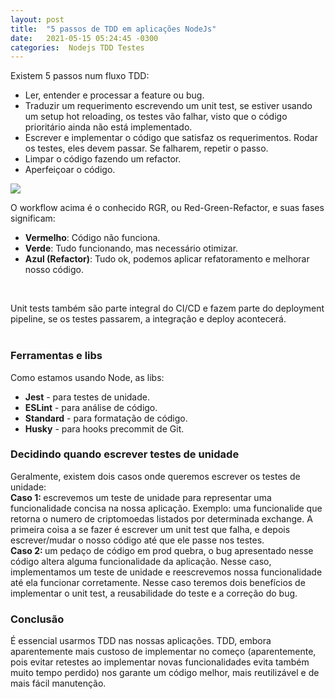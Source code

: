 ```yaml
---
layout: post
title:  "5 passos de TDD em aplicações NodeJs"
date:   2021-05-15 05:24:45 -0300
categories:  Nodejs TDD Testes
---
```


Existem 5 passos num fluxo TDD: <br/>
 - Ler, entender e processar a feature ou bug.
 - Traduzir um requerimento escrevendo um unit test, se estiver usando um setup hot reloading, os testes vão falhar, visto que o código prioritário ainda não está implementado.
 - Escrever e implementar o código que satisfaz os requerimentos. Rodar os testes, eles devem passar. Se falharem, repetir o passo.
 - Limpar o código fazendo um refactor.
 - Aperfeiçoar o código.

 <img src='https://developer.ibm.com/developer/default/articles/5-steps-of-test-driven-development/images/tdd-red-green-refactoring-v3.png' >
<br/>

O workflow acima é o conhecido RGR, ou Red-Green-Refactor, e suas fases significam:
 - <strong>Vermelho</strong>: Código não funciona.
 - <strong>Verde</strong>: Tudo funcionando, mas necessário otimizar.
 - <strong>Azul (Refactor)</strong>: Tudo ok, podemos aplicar refatoramento e melhorar nosso código.
<br/>

Unit tests também são parte integral do CI/CD e fazem parte do deployment pipeline, se os testes passarem, a integração e deploy acontecerá. <br/><br/>

### Ferramentas e libs
Como estamos usando Node, as libs:
 - <strong>Jest</strong> - para testes de unidade.
 - <strong>ESLint</strong> - para análise de código.
 - <strong>Standard</strong> - para formatação de código.
 - <strong>Husky</strong> - para hooks precommit de Git.


### Decidindo quando escrever testes de unidade
Geralmente, existem dois casos onde queremos escrever os testes de unidade: <br/>
<strong>Caso 1: </strong>escrevemos um teste de unidade para representar uma funcionalidade concisa na nossa aplicação. Exemplo: uma funcionalide que retorna o numero de criptomoedas listados por determinada exchange. A primeira coisa a se fazer é escrever um unit test que falha, e depois escrever/mudar o nosso código até que ele passe nos testes. <br/>
<strong>Caso 2: </strong> um pedaço de código em prod quebra, o bug apresentado nesse código altera alguma funcionalidade da aplicação. Nesse caso, implementamos um teste de unidade e reescrevemos nossa funcionalidade até ela funcionar corretamente. Nesse caso teremos dois benefícios de implementar o unit test, a reusabilidade do teste e a correção do bug.

### Conclusão
É essencial usarmos TDD nas nossas aplicações. TDD, embora aparentemente mais custoso de implementar no começo (aparentemente, pois evitar retestes ao implementar novas funcionalidades evita também muito tempo perdido) nos garante um código melhor, mais reutilizável e de mais fácil manutenção.

